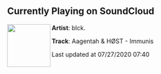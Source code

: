 ## Currently Playing on SoundCloud

[<img align="left" width="100" src="https://i1.sndcdn.com/artworks-n4LcCqfaRch7ZLi7-EL8Csg-t50x50.jpg">](https://soundcloud.com/blckmagic/aagentah-host-immunis)

**Artist**: blck. 

**Track**: Aagentah & HØST - Immunis

Last updated at 07/27/2020 07:40
